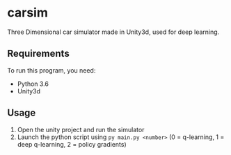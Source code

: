 # carsim
Three Dimensional car simulator made in Unity3d, used for deep learning.

## Requirements
To run this program, you need:
 - Python 3.6
 - Unity3d

## Usage
1. Open the unity project and run the simulator
2. Launch the python script using `py main.py <number>` (0 = q-learning, 1 = deep q-learning, 2 = policy gradients)

